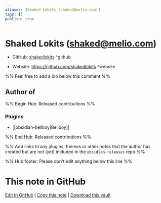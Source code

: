 ```yaml
---
aliases: [Shaked Lokits (shaked@melio.com)]
tags: []
publish: true
---
```


# Shaked Lokits (shaked@melio.com)

- GitHub: [shakedlokits](https://github.com/shakedlokits/) ^github
<!-- - Discord: `@` ^discord-->
- Website: <https://github.com/shakedlokits> ^website
<!-- - [[Publish sites|Publish site]]: <https://> ^publish-->

%% Feel free to add a bio below this comment %%

## Author of

%% Begin Hub: Released contributions %%

### Plugins

- [[obsidian-bellboy|Bellboy]]

%% End Hub: Released contributions %%

%% Add links to any plugins, themes or other notes that the author has created but are not (yet) included in the `obsidian-releases` repo %%

<!--
### Unlisted plugins
-->

<!--
### Others
-->

<!--
## Sponsor this author
-->

<!-- - [[GitHub sponsors]]: [Sponsor @shakedlokits on GitHub Sponsors](https://github.com/sponsors/shakedlokits) ^github-sponsor-->
<!-- - [[Buy me a coffee]]: <https://> ^buy-me-a-coffee-->
<!-- - [[PayPal]]: <https://> ^paypal-->
<!-- - [[Patreon]]: <https://> ^patreon-->

<!--
## Follow this author
-->

<!-- - [[YouTube Channels|On YouTube]]: <https://> ^youtube-->
<!-- - Twitter: <https://> ^twitter-->
<!-- - ... -->

%% Hub footer: Please don't edit anything below this line %%

# This note in GitHub

<span class="git-footer">[Edit In GitHub](https://github.dev/obsidian-community/obsidian-hub/blob/main/01%20-%20Community/People/shakedlokits.md "git-hub-edit-note") | [Copy this note](https://raw.githubusercontent.com/obsidian-community/obsidian-hub/main/01%20-%20Community/People/shakedlokits.md "git-hub-copy-note") | [Download this vault](https://github.com/obsidian-community/obsidian-hub/archive/refs/heads/main.zip "git-hub-download-vault") </span>
